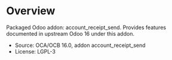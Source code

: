 # Overview

Packaged Odoo addon: account_receipt_send. Provides features documented in upstream Odoo 16 under this addon.

- Source: OCA/OCB 16.0, addon account_receipt_send
- License: LGPL-3
